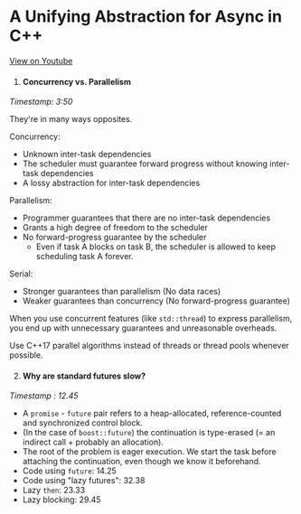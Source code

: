 # A Unifying Abstraction for Async in C++

[View on Youtube](https://youtu.be/tF-Nz4aRWAM)

1. #### Concurrency vs. Parallelism
*Timestamp: 3:50*

They're in many ways opposites.

Concurrency:
- Unknown inter-task dependencies
- The scheduler must guarantee forward progress without knowing inter-task dependencies
- A lossy abstraction for inter-task dependencies

Parallelism:
- Programmer guarantees that there are no inter-task dependencies
- Grants a high degree of freedom to the scheduler
- No forward-progress guarantee by the scheduler
    - Even if task A blocks on task B, the scheduler is allowed to keep scheduling task A forever.

Serial:
- Stronger guarantees than parallelism (No data races)
- Weaker guarantees than concurrency (No forward-progress guarantee)

When you use concurrent features (like `std::thread`) to express parallelism, you end up with unnecessary guarantees and unreasonable overheads.

Use C++17 parallel algorithms instead of threads or thread pools whenever possible.

2. #### Why are standard futures slow?
*Timestamp : 12.45*

- A `promise` - `future` pair refers to a heap-allocated, reference-counted and synchronized control block.
- (In the case of `boost::future`) the continuation is type-erased (= an indirect call + probably an allocation).
- The root of the problem is eager execution. We start the task before attaching the continuation, even though we know it beforehand.
- Code using `future`: 14.25
- Code using "lazy futures": 32.38
- Lazy `then`: 23.33
- Lazy blocking: 29.45